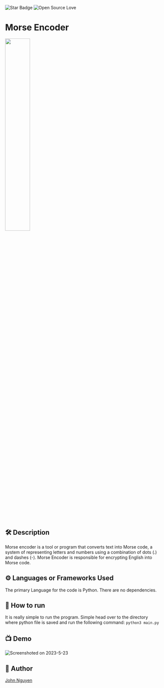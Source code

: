<!--Please do not remove this part-->
![Star Badge](https://img.shields.io/static/v1?label=%F0%9F%8C%9F&message=If%20Useful&style=style=flat&color=BC4E99)
![Open Source Love](https://badges.frapsoft.com/os/v1/open-source.svg?v=103)
# Morse Encoder

<img src = "https://github.com/JohnN310/python-mini-project/blob/b03e7b77ed1f39475a1be8705d79b0411ae0305f/Encode_Morse.py/Morse-Code-Letters-and-Numbers.jpg" width="40%" height="40%">

## 🛠️ Description
Morse encoder is a tool or program that converts text into Morse code, a system of representing letters and numbers using a combination of dots (.) and dashes (-). Morse Encoder is responsible for encrypting English into Morse code.

## ⚙️ Languages or Frameworks Used
The primary Language for the code is Python. There are no dependencies.

## 🌟 How to run
It is really simple to run the program. 
Simple head over to the directory where python file is saved and run the following command:
```python3 main.py```

## 📺 Demo
![Screenshoted on 2023-5-23](https://github.com/JohnN310/python-mini-project/blob/main/Encode_Morse.py/morse_encoder.png)

## 🤖 Author
<a href="https://github.com/JohnN310">John Nguyen
